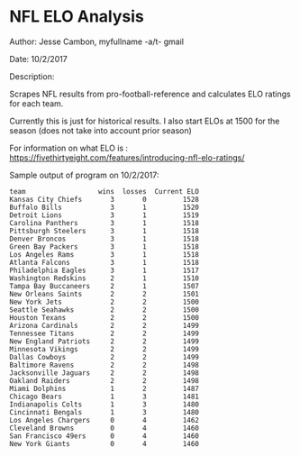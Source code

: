 # NFL ELO Analysis

Author: Jesse Cambon, myfullname -a/t- gmail


Date: 10/2/2017

Description:

Scrapes NFL results from pro-football-reference and calculates ELO ratings for each team.

Currently this is just for historical results. I also start ELOs at 1500 for the season
(does not take into account prior season)

For information on what ELO is : https://fivethirtyeight.com/features/introducing-nfl-elo-ratings/



Sample output of program on 10/2/2017:

```                      
team                  wins  losses  Current ELO                                  
Kansas City Chiefs       3       0         1528
Buffalo Bills            3       1         1520
Detroit Lions            3       1         1519
Carolina Panthers        3       1         1518
Pittsburgh Steelers      3       1         1518
Denver Broncos           3       1         1518
Green Bay Packers        3       1         1518
Los Angeles Rams         3       1         1518
Atlanta Falcons          3       1         1518
Philadelphia Eagles      3       1         1517
Washington Redskins      2       1         1510
Tampa Bay Buccaneers     2       1         1507
New Orleans Saints       2       2         1501
New York Jets            2       2         1500
Seattle Seahawks         2       2         1500
Houston Texans           2       2         1500
Arizona Cardinals        2       2         1499
Tennessee Titans         2       2         1499
New England Patriots     2       2         1499
Minnesota Vikings        2       2         1499
Dallas Cowboys           2       2         1499
Baltimore Ravens         2       2         1498
Jacksonville Jaguars     2       2         1498
Oakland Raiders          2       2         1498
Miami Dolphins           1       2         1487
Chicago Bears            1       3         1481
Indianapolis Colts       1       3         1480
Cincinnati Bengals       1       3         1480
Los Angeles Chargers     0       4         1462
Cleveland Browns         0       4         1460
San Francisco 49ers      0       4         1460
New York Giants          0       4         1460
```